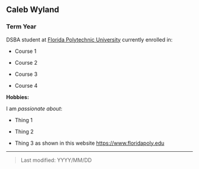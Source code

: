 ## Caleb Wyland

### Term Year 

DSBA student at [Florida Polytechnic University](https://www.floridapoly.edu) currently enrolled in: 

- Course 1

- Course 2

- Course 3

- Course 4

**Hobbies:**

I am _passionate about_: 

- Thing 1

- Thing 2

- Thing 3 as shown in this website <https://www.floridapoly.edu>

***

> Last modified: YYYY/MM/DD